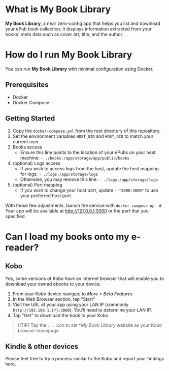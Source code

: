 # What is My Book Library

**My Book Library**, a near zero-config app that helps you list and download your ePub book collection. It displays information extracted from your books' meta data such as cover art, title, and the author.

# How do I run My Book Library

You can run **My Book Library** with minimal configuration using Docker.

## Prerequisites

-   Docker
-   Docker Compose

## Getting Started

1. Copy the `docker-compose.yml` from the root directory of this repository.
2. Set the environment variables `HOST_UID` and `HOST_GID` to match your current user.
3. Books access
   * Ensure this line points to the location of your ePubs on your host machine: `- ./books:/app/storage/app/public/books`
4. (optional) Logs access
   * If you wish to access logs from the host, update the host mapping for logs: `- ./logs:/app/storage/logs`
   * Otherwise, you may remove this line: `- ./logs:/app/storage/logs`
5. (optional) Port mapping
   * If you wish to change your host port, update `- "3000:3000"` to use your preferred host port.

With those few adjustments, launch the service with `docker-compose up -d`. Your app will be available at http://127.0.0.1:3000 or the port that you specified.

# Can I load my books onto my e-reader?

## Kobo
Yes, some versions of Kobo have an internet browser that will enable you to download your owned ebooks to your device.

1. From your Kobo device navigate to *More > Beta Features*
2. In the Web Browser section, tap "Start"
3. Visit the URL of your app using your LAN IP (commonly `http://192.168.1.{?}:3000`). You'll need to determine your LAN IP.
4. Tap "Get" to download the book to your Kobo.

> [!TIP] Tap the `...` icon to set **My Book Library* website as your Kobo browser homepage.

## Kindle & other devices

Please feel free to try a process similar to the Kobo and report your findings here.
